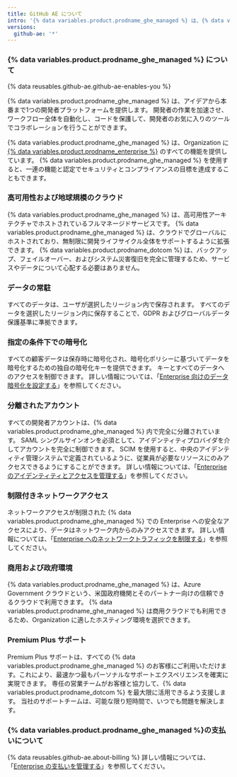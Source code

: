 ```yaml
---
title: GitHub AE について
intro: '{% data variables.product.prodname_ghe_managed %} は、{% data variables.product.prodname_dotcom %} を使用するための最も安全で準拠した方法です。'
versions:
  github-ae: '*'
---
```


### {% data variables.product.prodname_ghe_managed %} について

{% data reusables.github-ae.github-ae-enables-you %}

{% data variables.product.prodname_ghe_managed %} は、アイデアから本番まで1つの開発者プラットフォームを提供します。 開発者の作業を加速させ、ワークフロー全体を自動化し、コードを保護して、開発者のお気に入りのツールでコラボレーションを行うことができます。

{% data variables.product.prodname_ghe_managed %} は、Organization に [{% data variables.product.prodname_enterprise %}](https://github.com/enterprise) のすべての機能を提供しています。 {% data variables.product.prodname_ghe_managed %} を使用すると、一連の機能と認定でセキュリティとコンプライアンスの目標を達成することもできます。

### 高可用性および地球規模のクラウド

{% data variables.product.prodname_ghe_managed %} は、高可用性アーキテクチャでホストされているフルマネージドサービスです。 {% data variables.product.prodname_ghe_managed %} は、クラウドでグローバルにホストされており、無制限に開発ライフサイクル全体をサポートするように拡張できます。 {% data variables.product.prodname_dotcom %} は、バックアップ、フェイルオーバー、およびシステム災害復旧を完全に管理するため、サービスやデータについて心配する必要はありません。

### データの常駐

すべてのデータは、ユーザが選択したリージョン内で保存されます。 すべてのデータを選択したリージョン内に保存することで、GDPR およびグローバルデータ保護基準に準拠できます。

### 指定の条件下での暗号化

すべての顧客データは保存時に暗号化され、暗号化ポリシーに基づいてデータを暗号化するための独自の暗号化キーを提供できます。 キーとすべてのデータへのアクセスを制御できます。 詳しい情報については、「[Enterprise 向けのデータ暗号化を設定する](/admin/configuration/configuring-data-encryption-for-your-enterprise)」を参照してください。

### 分離されたアカウント

すべての開発者アカウントは、{% data variables.product.prodname_ghe_managed %} 内で完全に分離されています。 SAML シングルサインオンを必須として、アイデンティティプロバイダを介してアカウントを完全に制御できます。 SCIM を使用すると、中央のアイデンティティ管理システムで定義されているように、従業員が必要なリソースにのみアクセスできるようにすることができます。 詳しい情報については、「[Enterprise のアイデンティティとアクセスを管理する](/admin/authentication/managing-identity-and-access-for-your-enterprise)」を参照してください。

### 制限付きネットワークアクセス

ネットワークアクセスが制限された {% data variables.product.prodname_ghe_managed %} での Enterprise への安全なアクセスにより、データはネットワーク内からのみアクセスできます。 詳しい情報については、「[Enterprise へのネットワークトラフィックを制限する](/admin/configuration/restricting-network-traffic-to-your-enterprise)」を参照してください。

### 商用および政府環境

{% data variables.product.prodname_ghe_managed %} は、Azure Government クラウドという、米国政府機関とそのパートナー向けの信頼できるクラウドで利用できます。 {% data variables.product.prodname_ghe_managed %} は商用クラウドでも利用できるため、Organization に適したホスティング環境を選択できます。

### Premium Plus サポート

Premium Plus サポートは、すべての {% data variables.product.prodname_ghe_managed %} のお客様にご利用いただけます。これにより、最速かつ最もパーソナルなサポートエクスペリエンスを確実に実現できます。 専任の営業チームがお客様と協力して、{% data variables.product.prodname_dotcom %} を最大限に活用できるよう支援します。 当社のサポートチームは、可能な限り短時間で、いつでも問題を解決します。

### {% data variables.product.prodname_ghe_managed %}の支払いについて

{% data reusables.github-ae.about-billing %} 詳しい情報については、「[Enterprise の支払いを管理する](/admin/overview/managing-billing-for-your-enterprise)」を参照してください。
